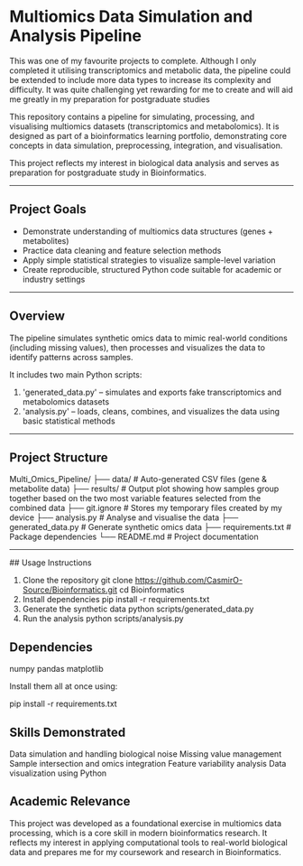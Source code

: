 #  Multiomics Data Simulation and Analysis Pipeline

This was one of my favourite projects to complete. Although I only completed it utilising transcriptomics and metabolic data, the pipeline could be extended to include more data types to increase its complexity and difficulty. It was quite challenging yet rewarding for me to create and will aid me greatly in my preparation for postgraduate studies

This repository contains a pipeline for simulating, processing, and visualising multiomics datasets (transcriptomics and metabolomics). It is designed as part of a bioinformatics learning portfolio, demonstrating core concepts in data simulation, preprocessing, integration, and visualisation.

This project reflects my interest in biological data analysis and serves as preparation for postgraduate study in Bioinformatics.

---

## Project Goals

- Demonstrate understanding of multiomics data structures (genes + metabolites)
- Practice data cleaning and feature selection methods
- Apply simple statistical strategies to visualize sample-level variation
- Create reproducible, structured Python code suitable for academic or industry settings

---

##  Overview

The pipeline simulates synthetic omics data to mimic real-world conditions (including missing values), then processes and visualizes the data to identify patterns across samples.

It includes two main Python scripts:

1. 'generated_data.py' – simulates and exports fake transcriptomics and metabolomics datasets
2. 'analysis.py' – loads, cleans, combines, and visualizes the data using basic statistical methods

---

##  Project Structure
Multi_Omics_Pipeline/
├── data/ # Auto-generated CSV files (gene & metabolite data)
├── results/ # Output plot showing how samples group together based on the two most variable features selected from the combined data
├── git.ignore # Stores my temporary files created by my device
├── analysis.py # Analyse and visualise the data
├── generated_data.py # Generate synthetic omics data
├── requirements.txt # Package dependencies
└── README.md # Project documentation

---
## Usage Instructions

1. Clone the repository
git clone https://github.com/CasmirO-Source/Bioinformatics.git
cd Bioinformatics
2. Install dependencies
pip install -r requirements.txt
3. Generate the synthetic data
python scripts/generated_data.py
4. Run the analysis
python scripts/analysis.py

## Dependencies

numpy
pandas
matplotlib

Install them all at once using:

pip install -r requirements.txt


## Skills Demonstrated

Data simulation and handling biological noise
Missing value management
Sample intersection and omics integration
Feature variability analysis
Data visualization using Python

## Academic Relevance

This project was developed as a foundational exercise in multiomics data processing, which is a core skill in modern bioinformatics research. It reflects my interest in applying computational tools to real-world biological data and prepares me for my coursework and research in Bioinformatics.
